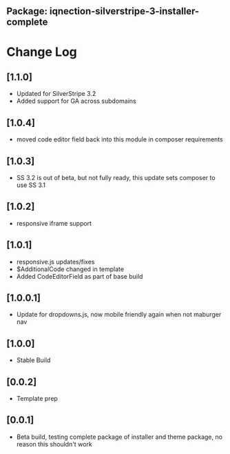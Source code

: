 ## Package: iqnection-silverstripe-3-installer-complete
# Change Log


## [1.1.0]
- Updated for SilverStripe 3.2
- Added support for GA across subdomains

## [1.0.4]
- moved code editor field back into this module in composer requirements

## [1.0.3]
- SS 3.2 is out of beta, but not fully ready, this update sets composer to use SS 3.1

## [1.0.2]
- responsive iframe support

## [1.0.1]
- responsive.js updates/fixes
- $AdditionalCode changed in template
- Added CodeEditorField as part of base build

## [1.0.0.1]
- Update for dropdowns.js, now mobile friendly again when not maburger nav

## [1.0.0]
- Stable Build

## [0.0.2]
- Template prep

## [0.0.1]
- Beta build, testing complete package of installer and theme package, no reason this shouldn't work